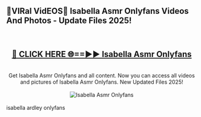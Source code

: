 <h2>🔴VIRal VidEOS🔴 Isabella Asmr Onlyfans Videos And Photos - Update Files 2025!</h2>
<br>
<div align="center">
<h2><a href="https://virallinks.top/odZfE0" rel="nofollow">🔴 CLICK HERE 🌐==►► Isabella Asmr Onlyfans</a></h2>
<br>
Get Isabella Asmr Onlyfans and all content. Now you can access all videos and pictures of Isabella Asmr Onlyfans. New Updated Files 2025!
<br>
<br>
<a href="https://virallinks.top/odZfE0" rel="nofollow" data-target="animated-image.originalLink"><img src="https://i.imgur.com/dJHk4Zq.gif)" alt="Isabella Asmr Onlyfans" style="max-width: 100%; display: inline-block;" data-target="animated-image.originalImage"></a>
</div>
<br>
isabella ardley onlyfans